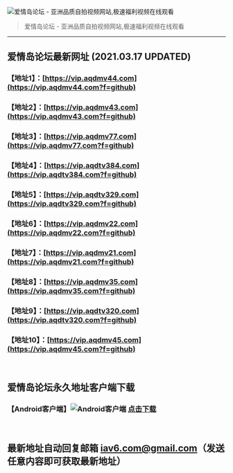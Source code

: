 ![爱情岛论坛 - 亚洲品质自拍视频网站,极速福利视频在线观看](http://ww1.sinaimg.cn/large/007drMcOgy1g5i6x3ua0xj30eg0393yo.jpg)
> 爱情岛论坛 - 亚洲品质自拍视频网站,极速福利视频在线观看

---

## 爱情岛论坛最新网址 (2021.03.17 UPDATED)
### 【地址1】：[https://vip.aqdmv44.com](https://vip.aqdmv44.com?f=github)
### 【地址2】：[https://vip.aqdmv43.com](https://vip.aqdmv43.com?f=github)
### 【地址3】：[https://vip.aqdmv77.com](https://vip.aqdmv77.com?f=github)
### 【地址4】：[https://vip.aqdtv384.com](https://vip.aqdtv384.com?f=github)
### 【地址5】：[https://vip.aqdtv329.com](https://vip.aqdtv329.com?f=github)
### 【地址6】：[https://vip.aqdmv22.com](https://vip.aqdmv22.com?f=github)
### 【地址7】：[https://vip.aqdmv21.com](https://vip.aqdmv21.com?f=github)
### 【地址8】：[https://vip.aqdmv35.com](https://vip.aqdmv35.com?f=github)
### 【地址9】：[https://vip.aqdtv320.com](https://vip.aqdtv320.com?f=github)
### 【地址10】：[https://vip.aqdmv45.com](https://vip.aqdmv45.com?f=github)
<br>

## 爱情岛论坛永久地址客户端下载
### 【Android客户端】![Android客户端](https://ww1.sinaimg.cn/large/007drMcOgy1fzljgv278jj300f00ia9t.jpg) [点击下载](https://app.aqdlt.app/v1/aqdlt_android_0828.apk)

<br>

## 最新地址自动回复邮箱 [iav6.com@gmail.com](mailto:iav6.com@gmail.com)（发送任意内容即可获取最新地址）
